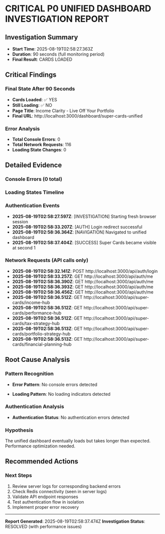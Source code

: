 # CRITICAL P0 UNIFIED DASHBOARD INVESTIGATION REPORT

## Investigation Summary
- **Start Time**: 2025-08-19T02:58:27.363Z
- **Duration**: 90 seconds (full monitoring period)
- **Final Result**: CARDS LOADED

## Critical Findings

### Final State After 90 Seconds
- **Cards Loaded**: ✅ YES
- **Still Loading**: ✅ NO
- **Page Title**: Income Clarity - Live Off Your Portfolio
- **Final URL**: http://localhost:3000/dashboard/super-cards-unified

### Error Analysis
- **Total Console Errors**: 0
- **Total Network Requests**: 116
- **Loading State Changes**: 0

## Detailed Evidence

### Console Errors (0 total)


### Loading States Timeline


### Authentication Events
- **2025-08-19T02:58:27.597Z**: [INVESTIGATION] Starting fresh browser session
- **2025-08-19T02:58:33.207Z**: [AUTH] Login redirect successful
- **2025-08-19T02:58:36.364Z**: [NAVIGATION] Navigated to unified dashboard
- **2025-08-19T02:58:37.404Z**: [SUCCESS] Super Cards became visible at second 1

### Network Requests (API calls only)
- **2025-08-19T02:58:32.141Z**: POST http://localhost:3000/api/auth/login
- **2025-08-19T02:58:33.257Z**: GET http://localhost:3000/api/auth/me
- **2025-08-19T02:58:36.390Z**: GET http://localhost:3000/api/auth/me
- **2025-08-19T02:58:36.393Z**: GET http://localhost:3000/api/auth/me
- **2025-08-19T02:58:36.456Z**: GET http://localhost:3000/api/auth/me
- **2025-08-19T02:58:36.512Z**: GET http://localhost:3000/api/super-cards/income-hub
- **2025-08-19T02:58:36.512Z**: GET http://localhost:3000/api/super-cards/performance-hub
- **2025-08-19T02:58:36.512Z**: GET http://localhost:3000/api/super-cards/tax-strategy-hub
- **2025-08-19T02:58:36.513Z**: GET http://localhost:3000/api/super-cards/portfolio-strategy-hub
- **2025-08-19T02:58:36.513Z**: GET http://localhost:3000/api/super-cards/financial-planning-hub

## Root Cause Analysis

### Pattern Recognition
- **Error Pattern**: No console errors detected

- **Loading Pattern**: No loading indicators detected

### Authentication Analysis
- **Authentication Status**: No authentication errors detected

### Hypothesis
The unified dashboard eventually loads but takes longer than expected. Performance optimization needed.

## Recommended Actions



### Next Steps
1. Review server logs for corresponding backend errors
2. Check Redis connectivity (seen in server logs)
3. Validate API endpoint responses
4. Test authentication flow in isolation
5. Implement proper error recovery

---
**Report Generated**: 2025-08-19T02:58:37.474Z
**Investigation Status**: RESOLVED (with performance issues)

